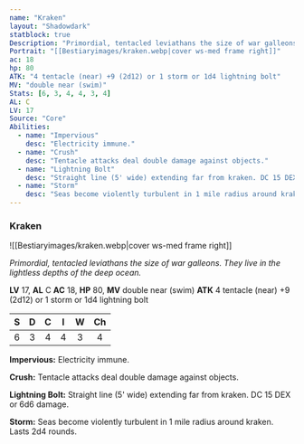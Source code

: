 ```yaml
---
name: "Kraken"
layout: "Shadowdark"
statblock: true
Description: "Primordial, tentacled leviathans the size of war galleons. They live in the lightless depths of the deep ocean."
Portrait: "[[Bestiaryimages/kraken.webp|cover ws-med frame right]]"
ac: 18
hp: 80
ATK: "4 tentacle (near) +9 (2d12) or 1 storm or 1d4 lightning bolt"
MV: "double near (swim)"
Stats: [6, 3, 4, 4, 3, 4]
AL: C
LV: 17
Source: "Core"
Abilities:
  - name: "Impervious"
    desc: "Electricity immune."
  - name: "Crush"
    desc: "Tentacle attacks deal double damage against objects."
  - name: "Lightning Bolt"
    desc: "Straight line (5' wide) extending far from kraken. DC 15 DEX or 6d6 damage."
  - name: "Storm"
    desc: "Seas become violently turbulent in 1 mile radius around kraken. Lasts 2d4 rounds."
---
```


### Kraken

![[Bestiaryimages/kraken.webp|cover ws-med frame right]]

_Primordial, tentacled leviathans the size of war galleons. They live in the lightless depths of the deep ocean._

**LV** 17, **AL** C
**AC** 18, **HP** 80, **MV** double near (swim)
**ATK** 4 tentacle (near) +9 (2d12) or 1 storm or 1d4 lightning bolt

|  S  |  D  |  C  |  I  |  W  |  Ch  |
|:---:|:---:|:---:|:---:|:---:|:----:|
| 6 | 3 | 4 | 4 | 3 | 4 |

**Impervious:** Electricity immune.

**Crush:** Tentacle attacks deal double damage against objects.

**Lightning Bolt:** Straight line (5' wide) extending far from kraken. DC 15 DEX or 6d6 damage.

**Storm:** Seas become violently turbulent in 1 mile radius around kraken. Lasts 2d4 rounds.


